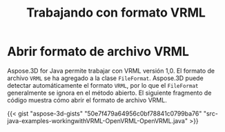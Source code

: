 ﻿---
title: Trabajando con formato VRML
type: docs
weight: 90
url: /es/java/working-with-vrml-format/
description: Aspose.3D for Java permite trabajar con VRML versión 1,0. El formato de archivo VRML se ha agregado a la clase FileFormat. Aspose.3D puede detectar automáticamente el formato VRML, por lo que el formato de archivo generalmente se ignora en el método Open.
---
# **Abrir formato de archivo VRML**
Aspose.3D for Java permite trabajar con VRML versión 1,0. El formato de archivo `VRML` se ha agregado a la clase `FileFormat`. Aspose.3D puede detectar automáticamente el formato `VRML`, por lo que el `FileFormat` generalmente se ignora en el método abierto. El siguiente fragmento de código muestra cómo abrir el formato de archivo VRML.

{{< gist "aspose-3d-gists" "50e7f479a64956c0bf78841c0799ba76" "src-java-examples-workingwithVRML-OpenVRML-OpenVRML.java" >}}
